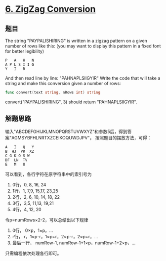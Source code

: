 # [6. ZigZag Conversion](https://leetcode.com/problems/zigzag-conversion/)

## 题目

The string "PAYPALISHIRING" is written in a zigzag pattern on a given number of rows like this: (you may want to display this pattern in a fixed font for better legibility)

```text
P   A   H   N
A P L S I I G
Y   I   R
```

And then read line by line: "PAHNAPLSIIGYIR"
Write the code that will take a string and make this conversion given a number of rows:

```go
func convert(text string, nRows int) string
```

convert("PAYPALISHIRING", 3) should return "PAHNAPLSIIGYIR".

## 解题思路

输入"ABCDEFGHIJKLMNOPQRSTUVWXYZ"和参数5后，得到答案"AGMSYBFHLNRTXZCEIKOQUWDJPV"，
按照题目的摆放方法，可得：

```text
A   I   Q   Y
B  HJ  PR  XZ
C G K O S W
DF  LN  TV
E   M   U
```

可以看到，各行字符在原字符串中的索引号为

1. 0行，0,    8,         16,       24
1. 1行，1,  7,9,      15,17,    23,25
1. 2行，2, 6, 10,  14,   18,  22
1. 3行，3,5,  11,13,     19,21
1. 4行，4,    12,        20

令p=numRows×2-2，可以总结出以下规律

1. 0行， 0×p，1×p，...
1. r行， r，1×p-r，1×p+r，2×p-r，2×p+r，...
1. 最后一行， numRow-1, numRow-1+1×p，numRow-1+2×p，...

只需编程依次处理各行即可。